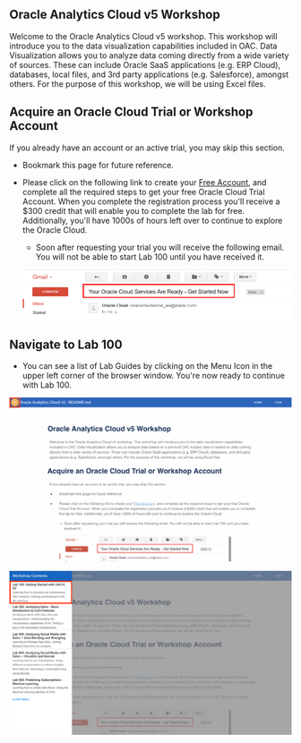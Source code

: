 ## Oracle Analytics Cloud v5 Workshop

Welcome to the Oracle Analytics Cloud v5 workshop. This workshop will introduce you to the data visualization capabilities included in OAC. Data Visualization allows you to analyze data coming directly from a wide variety of sources. These can include Oracle SaaS applications (e.g. ERP Cloud), databases, local files, and 3rd party applications (e.g. Salesforce), amongst others. For the purpose of this workshop, we will be using Excel files.

## Acquire an Oracle Cloud Trial or Workshop Account

If you already have an account or an active trial, you may skip this section.

- Bookmark this page for future reference.

- Please click on the following link to create your [Free Account](https://myservices.us.oraclecloud.com/mycloud/signup?language=en&sourceType=:ex:tb:::RC_NAMK180919P00028:OAC_HOL&SC=:ex:tb:::RC_NAMK180919P00028:OAC_HOL&pcode=NAMK180919P00028), and complete all the required steps to get your free Oracle Cloud Trial Account. When you complete the registration process you'll receive a $300 credit that will enable you to complete the lab for free. Additionally, you'll have 1000s of hours left over to continue to explore the Oracle Cloud.
    - Soon after requesting your trial you will receive the following email. You will not be able to start Lab 100 until you have received it.

    ![](images/introduction/img_intro_1_1.png)

## Navigate to Lab 100

- You can see a list of Lab Guides by clicking on the Menu Icon in the upper left corner of the browser window. You're now ready to continue with Lab 100.

![](images/introduction/img_intro_2_1.png)


![](images/introduction/img_intro_2_2.png)

